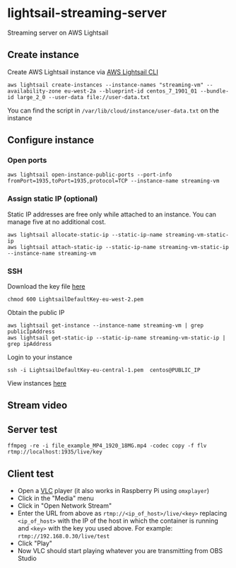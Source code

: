 # lightsail-streaming-server
Streaming server on AWS Lightsail

## Create instance
Create AWS Lightsail instance via [AWS Lightsail CLI](https://docs.aws.amazon.com/cli/latest/reference/lightsail/index.html "AWS Lightsail CLI")
```
aws lightsail create-instances --instance-names "streaming-vm" --availability-zone eu-west-2a --blueprint-id centos_7_1901_01 --bundle-id large_2_0 --user-data file://user-data.txt
```
You can find the script in `/var/lib/cloud/instance/user-data.txt` on the instance

## Configure instance
### Open ports
```
aws lightsail open-instance-public-ports --port-info fromPort=1935,toPort=1935,protocol=TCP --instance-name streaming-vm
```

### Assign static IP (optional)
Static IP addresses are free only while attached to an instance. You can manage five at no additional cost.
```
aws lightsail allocate-static-ip --static-ip-name streaming-vm-static-ip
aws lightsail attach-static-ip --static-ip-name streaming-vm-static-ip --instance-name streaming-vm
```

### SSH
Download the key file [here](https://lightsail.aws.amazon.com/ls/webapp/account/keys "AWS Lightsail keys")
```
chmod 600 LightsailDefaultKey-eu-west-2.pem 
```
Obtain the public IP
```
aws lightsail get-instance --instance-name streaming-vm | grep publicIpAddress
aws lightsail get-static-ip --static-ip-name streaming-vm-static-ip | grep ipAddress
```
Login to your instance
```
ssh -i LightsailDefaultKey-eu-central-1.pem  centos@PUBLIC_IP
```
View instances [here](https://lightsail.aws.amazon.com/ls/webapp/home/instances "View instances")

## Stream video

## Server test
``` wget https://file-examples.com/wp-content/uploads/2017/04/file_example_MP4_1920_18MG.mp4
ffmpeg -re -i file_example_MP4_1920_18MG.mp4 -codec copy -f flv rtmp://localhost:1935/live/key
```

## Client test
* Open a [VLC](http://www.videolan.org/vlc/index.html) player (it also works in Raspberry Pi using `omxplayer`)
* Click in the "Media" menu
* Click in "Open Network Stream"
* Enter the URL from above as `rtmp://<ip_of_host>/live/<key>` replacing `<ip_of_host>` with the IP of the host in which the container is running and `<key>` with the key you used above. For example: `rtmp://192.168.0.30/live/test`
* Click "Play"
* Now VLC should start playing whatever you are transmitting from OBS Studio

